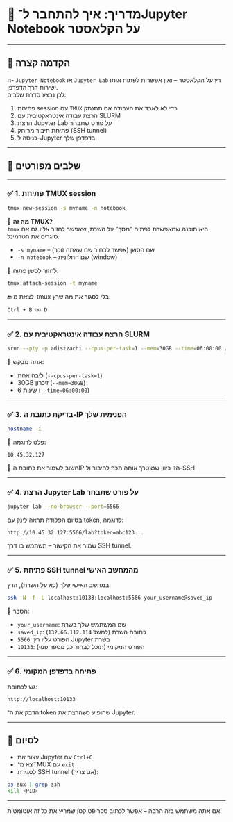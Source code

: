 
# 📓 מדריך: איך להתחבר ל־Jupyter Notebook על הקלאסטר

---

## 🔧 הקדמה קצרה

ה- `Jupyter Notebook` או `Jupyter Lab` רץ על הקלאסטר – ואין אפשרות לפתוח אותו ישירות דרך הדפדפן.  
לכן נבצע סדרת שלבים:

1. פתיחת session עם `TMUX` כדי לא לאבד את העבודה אם תתנתק  
2. הרצת עבודה אינטראקטיבית עם SLURM  
3. הרצת Jupyter Lab על פורט שתבחר  
4. פתיחת חיבור מרוחק (SSH tunnel)  
5. כניסה ל-Jupyter בדפדפן שלך

---

## 🧪 שלבים מפורטים

---

### ✅ 1. פתיחת TMUX session

```bash
tmux new-session -s myname -n notebook
```

📘 **מה זה TMUX?**  
`tmux` היא תוכנה שמאפשרת לפתוח "מסך" על השרת, שאפשר לחזור אליו גם אם סוגרים את הטרמינל.  
- `-s myname` – שם הסשן (אפשר לבחור שם שאתה זוכר)
- `-n notebook` – שם החלונית (window)

🔁 לחזור לסשן פתוח:
```bash
tmux attach-session -t myname
```

🔚 לצאת מ-tmux בלי לסגור את מה שרץ:
```
Ctrl + B ואז D
```

---

### ✅ 2. הרצת עבודה אינטראקטיבית עם SLURM

```bash
srun --pty -p adistzachi --cpus-per-task=1 --mem=30GB --time=06:00:00 /bin/bash
```

📌 אתה מבקש:
- ליבה אחת (`--cpus-per-task=1`)
- 30GB זיכרון (`--mem=30GB`)
- 6 שעות (`--time=06:00:00`)

---

### ✅ 3. בדיקת כתובת ה-IP הפנימית שלך

```bash
hostname -i
```

🔎 פלט לדוגמה:
```
10.45.32.127
```

🧠 חשוב לשמור את כתובת הIP הזו כיוון שנצטרך אותה תכף לחיבור ול-SSH

---

### ✅ 4. הרצת Jupyter Lab על פורט שתבחר

```bash
jupyter lab --no-browser --port=5566 
```

בסיום הפקודה תראה לינק עם token, לדוגמה:
```
http://10.45.32.127:5566/lab?token=abc123...
```

שמור את הקישור – תשתמש בו דרך SSH tunnel.

---

### ✅ 5. פתיחת SSH tunnel מהמחשב האישי

במחשב האישי שלך (לא על השרת), הרץ:

```bash
ssh -N -f -L localhost:10133:localhost:5566 your_username@saved_ip
```

📌 הסבר:
- `your_username`: שם המשתמש שלך בשרת
- `saved_ip`: כתובת השרת (למשל `132.66.112.114`)
- `5566`: הפורט עליו רץ Jupyter בשרת
- `10133`: הפורט המקומי (תוכל לבחור כל מספר פנוי)

---

### ✅ 6. פתיחה בדפדפן המקומי

גש לכתובת:

```
http://localhost:10133
```

והדבק את ה־token שהופיע כשהרצת את Jupyter.

---

## 🛑 לסיום

- עצור את Jupyter עם `Ctrl+C`
- צא מ־TMUX עם `exit`
- לסגירת SSH tunnel (אם צריך):

```bash
ps aux | grep ssh
kill <PID>
```

---

אם אתה משתמש בזה הרבה – אפשר לכתוב סקריפט קטן שמריץ את כל זה אוטומטית.
